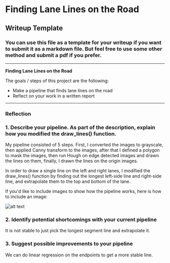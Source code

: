 # **Finding Lane Lines on the Road** 

## Writeup Template

### You can use this file as a template for your writeup if you want to submit it as a markdown file. But feel free to use some other method and submit a pdf if you prefer.

---

**Finding Lane Lines on the Road**

The goals / steps of this project are the following:
* Make a pipeline that finds lane lines on the road
* Reflect on your work in a written report


[//]: # (Image References)

[image1]: ./examples/grayscale.jpg "Grayscale"

---

### Reflection

### 1. Describe your pipeline. As part of the description, explain how you modified the draw_lines() function.

My pipeline consisted of 5 steps. First, I converted the images to grayscale, then applied Canny transform to the images, 
after that I defined a polygon to mask the images, then run Hough on edge detected images and drawn the lines on them,
finally, I drawn the lines on the origin images.

In order to draw a single line on the left and right lanes, I modified the draw_lines() function by finding out 
the longest left-side line and right-side line, and extrapolate them to the top and bottom of the lane.

If you'd like to include images to show how the pipeline works, here is how to include an image: 

![alt text][image1]


### 2. Identify potential shortcomings with your current pipeline


It is not stable to just pick the longest segment line and extrapolate it. 


### 3. Suggest possible improvements to your pipeline

We can do linear regression on the endpoints to get a more stable line. 
